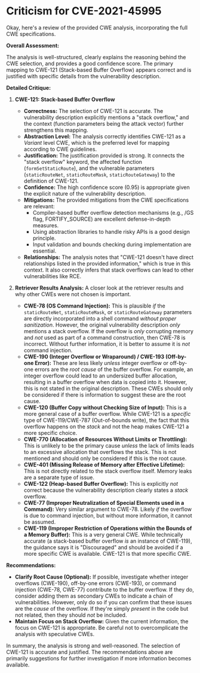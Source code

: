 # Criticism for CVE-2021-45995

Okay, here's a review of the provided CWE analysis, incorporating the full CWE specifications.

**Overall Assessment:**

The analysis is well-structured, clearly explains the reasoning behind the CWE selection, and provides a good confidence score. The primary mapping to CWE-121 (Stack-based Buffer Overflow) appears correct and is justified with specific details from the vulnerability description.

**Detailed Critique:**

1.  **CWE-121: Stack-based Buffer Overflow**

    *   **Correctness:** The selection of CWE-121 is accurate. The vulnerability description explicitly mentions a "stack overflow," and the context (function parameters being the attack vector) further strengthens this mapping.
    *   **Abstraction Level:** The analysis correctly identifies CWE-121 as a *Variant* level CWE, which is the preferred level for mapping according to CWE guidelines.
    *   **Justification:** The justification provided is strong. It connects the "stack overflow" keyword, the affected function (`formSetStaticRoute`), and the vulnerable parameters (`staticRouteNet`, `staticRouteMask`, `staticRouteGateway`) to the definition of CWE-121.
    *   **Confidence:** The high confidence score (0.95) is appropriate given the explicit nature of the vulnerability description.
    *   **Mitigations:** The provided mitigations from the CWE specifications are relevant:
        *   Compiler-based buffer overflow detection mechanisms (e.g., /GS flag, FORTIFY\_SOURCE) are excellent defense-in-depth measures.
        *   Using abstraction libraries to handle risky APIs is a good design principle.
        *   Input validation and bounds checking during implementation are essential.
    *   **Relationships:** The analysis notes that "CWE-121 doesn't have direct relationships listed in the provided information," which is true in this context. It also correctly infers that stack overflows can lead to other vulnerabilities like RCE.

2.  **Retriever Results Analysis:** A closer look at the retriever results and why other CWEs were not chosen is important.

    *   **CWE-78 (OS Command Injection):** This is plausible *if* the `staticRouteNet`, `staticRouteMask`, or `staticRouteGateway` parameters are directly incorporated into a shell command *without proper sanitization*. However, the original vulnerability description *only* mentions a stack overflow. If the overflow is *only* corrupting memory and *not* used as part of a command construction, then CWE-78 is incorrect. Without further information, it is better to assume it is *not* command injection.
    *   **CWE-190 (Integer Overflow or Wraparound) / CWE-193 (Off-by-one Error):** These are less likely *unless* integer overflow or off-by-one errors are the *root cause* of the buffer overflow. For example, an integer overflow could lead to an undersized buffer allocation, resulting in a buffer overflow when data is copied into it. However, this is not stated in the original description. These CWEs should only be considered if there is information to suggest these are the root cause.
    *   **CWE-120 (Buffer Copy without Checking Size of Input):** This is a more general case of a buffer overflow. While CWE-121 is a *specific* type of CWE-119/CWE-787 (Out-of-bounds write), the fact that this overflow happens on the *stack* and not the heap makes CWE-121 a more specific choice.
    *   **CWE-770 (Allocation of Resources Without Limits or Throttling):** This is unlikely to be the primary cause *unless* the lack of limits leads to an excessive allocation that overflows the stack. This is not mentioned and should only be considered if this is the root cause.
    *   **CWE-401 (Missing Release of Memory after Effective Lifetime):** This is not directly related to the stack overflow itself. Memory leaks are a separate type of issue.
    *   **CWE-122 (Heap-based Buffer Overflow):** This is explicitly *not* correct because the vulnerability description clearly states a *stack* overflow.
    *   **CWE-77 (Improper Neutralization of Special Elements used in a Command):** Very similar argument to CWE-78.  Likely *if* the overflow is due to command injection, but without more information, it cannot be assumed.
    *   **CWE-119 (Improper Restriction of Operations within the Bounds of a Memory Buffer):** This is a very general CWE. While technically accurate (a stack-based buffer overflow *is* an instance of CWE-119), the guidance says it is "Discouraged" and should be avoided if a more specific CWE is available. CWE-121 is that more specific CWE.

**Recommendations:**

*   **Clarify Root Cause (Optional):** If possible, investigate whether integer overflows (CWE-190), off-by-one errors (CWE-193), or command injection (CWE-78, CWE-77) contribute to the buffer overflow. If they do, consider adding them as secondary CWEs to indicate a chain of vulnerabilities. However, only do so if you can confirm that these issues are the *cause* of the overflow. If they're simply *present* in the code but not related, then they should *not* be included.
*   **Maintain Focus on Stack Overflow:** Given the current information, the focus on CWE-121 is appropriate. Be careful not to overcomplicate the analysis with speculative CWEs.

In summary, the analysis is strong and well-reasoned. The selection of CWE-121 is accurate and justified. The recommendations above are primarily suggestions for further investigation if more information becomes available.